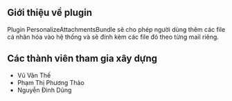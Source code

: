 ## Giới thiệu về plugin

Plugin PersonalizeAttachmentsBundle sẽ cho phép người dùng thêm các file cá nhân hóa vào hệ thống và sẽ đính kèm các file đó theo từng mail riêng.

## Các thành viên tham gia xây dựng
- Vũ Văn Thế
- Phạm Thị Phương Thảo
- Nguyễn Đình Dũng
